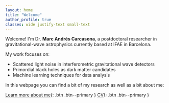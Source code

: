 ```yaml
---
layout: home
title: "Welcome"
author_profile: true
classes: wide justify-text small-text
---
```


Welcome! I'm Dr. **Marc Andrés Carcasona**, a postdoctoral researcher in gravitational-wave astrophysics currently based at IFAE in Barcelona.  


My work focuses on:

- Scattered light noise in interferometric gravitational wave detectors  
- Primordial black holes as dark matter candidates  
- Machine learning techniques for data analysis

In this webpage you can find a bit of my research as well as a bit about me:

[Learn more about me](/about/){: .btn .btn--primary }
[CV](/cv/){: .btn .btn--primary }
